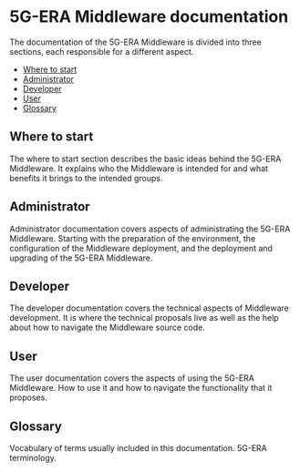 # 5G-ERA Middleware documentation

The documentation of the 5G-ERA Middleware is divided into three sections, each responsible for a different aspect.
* [Where to start](Where_to_start/readme.md)
* [Administrator](Administrator/readme.md)
* [Developer](Developer/readme.md)
* [User](User/Readme.md)
* [Glossary](Where_to_start/Glosary.md)


## Where to start

The where to start section describes the basic ideas behind the 5G-ERA Middleware. It explains who the Middleware is intended for and what benefits it brings to the intended groups. 

## Administrator

Administrator documentation covers aspects of administrating the 5G-ERA Middleware. Starting with the preparation of the environment, the configuration of the Middleware deployment, and the deployment and upgrading of the 5G-ERA Middleware.

## Developer

The developer documentation covers the technical aspects of Middleware development. It is where the technical proposals live as well as the help about how to navigate the Middleware source code. 

## User

The user documentation covers the aspects of using the 5G-ERA Middleware. How to use it and how to navigate the functionality that it proposes. 

## Glossary

Vocabulary of terms usually included in this documentation. 5G-ERA terminology.
